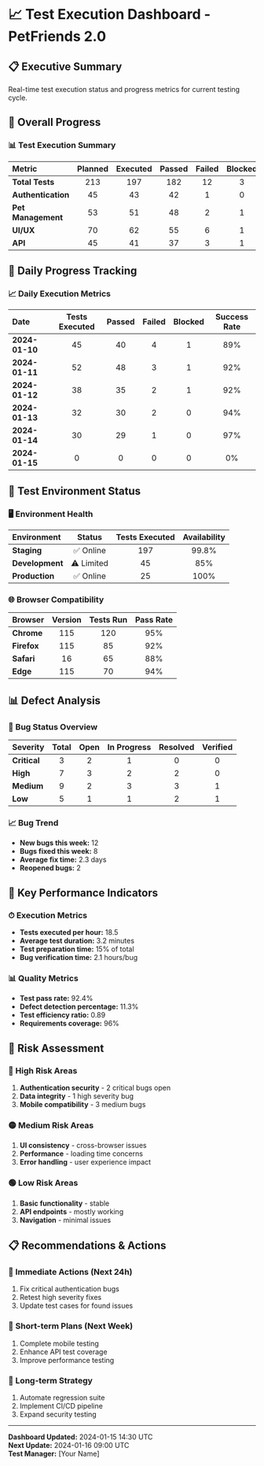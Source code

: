 # 📈 Test Execution Dashboard - PetFriends 2.0

## 📋 Executive Summary
Real-time test execution status and progress metrics for current testing cycle.

## 🎯 Overall Progress

### 📊 Test Execution Summary
| Metric | Planned | Executed | Passed | Failed | Blocked | Progress |
|:---|:---:|:---:|:---:|:---:|:---:|:---:|
| **Total Tests** | 213 | 197 | 182 | 12 | 3 | 92% |
| **Authentication** | 45 | 43 | 42 | 1 | 0 | 96% |
| **Pet Management** | 53 | 51 | 48 | 2 | 1 | 96% |
| **UI/UX** | 70 | 62 | 55 | 6 | 1 | 89% |
| **API** | 45 | 41 | 37 | 3 | 1 | 91% |

## 📅 Daily Progress Tracking

### 📈 Daily Execution Metrics
| Date | Tests Executed | Passed | Failed | Blocked | Success Rate |
|:---|:---:|:---:|:---:|:---:|:---:|
| **2024-01-10** | 45 | 40 | 4 | 1 | 89% |
| **2024-01-11** | 52 | 48 | 3 | 1 | 92% |
| **2024-01-12** | 38 | 35 | 2 | 1 | 92% |
| **2024-01-13** | 32 | 30 | 2 | 0 | 94% |
| **2024-01-14** | 30 | 29 | 1 | 0 | 97% |
| **2024-01-15** | 0 | 0 | 0 | 0 | 0% |

## 🎯 Test Environment Status

### 🖥 Environment Health
| Environment | Status | Tests Executed | Availability |
|:---|:---:|:---:|:---:|
| **Staging** | ✅ Online | 197 | 99.8% |
| **Development** | ⚠️ Limited | 45 | 85% |
| **Production** | ✅ Online | 25 | 100% |

### 🌐 Browser Compatibility
| Browser | Version | Tests Run | Pass Rate |
|:---|:---:|:---:|:---:|
| **Chrome** | 115 | 120 | 95% |
| **Firefox** | 115 | 85 | 92% |
| **Safari** | 16 | 65 | 88% |
| **Edge** | 115 | 70 | 94% |

## 📊 Defect Analysis

### 🐞 Bug Status Overview
| Severity | Total | Open | In Progress | Resolved | Verified |
|:---|:---:|:---:|:---:|:---:|:---:|
| **Critical** | 3 | 2 | 1 | 0 | 0 |
| **High** | 7 | 3 | 2 | 2 | 0 |
| **Medium** | 9 | 2 | 3 | 3 | 1 |
| **Low** | 5 | 1 | 1 | 2 | 1 |

### 📈 Bug Trend
- **New bugs this week:** 12
- **Bugs fixed this week:** 8
- **Average fix time:** 2.3 days
- **Reopened bugs:** 2

## 🎯 Key Performance Indicators

### ⏱ Execution Metrics
- **Tests executed per hour:** 18.5
- **Average test duration:** 3.2 minutes
- **Test preparation time:** 15% of total
- **Bug verification time:** 2.1 hours/bug

### 📊 Quality Metrics
- **Test pass rate:** 92.4%
- **Defect detection percentage:** 11.3%
- **Test efficiency ratio:** 0.89
- **Requirements coverage:** 96%

## 🚀 Risk Assessment

### 🔴 High Risk Areas
1. **Authentication security** - 2 critical bugs open
2. **Data integrity** - 1 high severity bug
3. **Mobile compatibility** - 3 medium bugs

### 🟡 Medium Risk Areas
1. **UI consistency** - cross-browser issues
2. **Performance** - loading time concerns
3. **Error handling** - user experience impact

### 🟢 Low Risk Areas
1. **Basic functionality** - stable
2. **API endpoints** - mostly working
3. **Navigation** - minimal issues

## 📋 Recommendations & Actions

### 🎯 Immediate Actions (Next 24h)
1. Fix critical authentication bugs
2. Retest high severity fixes
3. Update test cases for found issues

### 📅 Short-term Plans (Next Week)
1. Complete mobile testing
2. Enhance API test coverage
3. Improve performance testing

### 🎯 Long-term Strategy
1. Automate regression suite
2. Implement CI/CD pipeline
3. Expand security testing

---

**Dashboard Updated:** 2024-01-15 14:30 UTC  
**Next Update:** 2024-01-16 09:00 UTC  
**Test Manager:** [Your Name]
